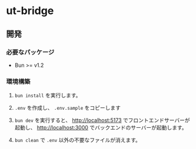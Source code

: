 # ut-bridge

## 開発

### 必要なパッケージ

- Bun >= v1.2

### 環境構築

1. `bun install` を実行します。
2. `.env` を作成し、 `.env.sample` をコピーします
3. `bun dev` を実行すると、 <http://localhost:5173> でフロントエンドサーバーが起動し、 <http://localhost:3000> でバックエンドのサーバーが起動します。

0. `bun clean` で `.env` 以外の不要なファイルが消えます。
